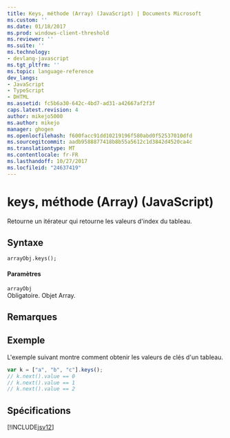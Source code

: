 ```yaml
---
title: Keys, méthode (Array) (JavaScript) | Documents Microsoft
ms.custom: ''
ms.date: 01/18/2017
ms.prod: windows-client-threshold
ms.reviewer: ''
ms.suite: ''
ms.technology:
- devlang-javascript
ms.tgt_pltfrm: ''
ms.topic: language-reference
dev_langs:
- JavaScript
- TypeScript
- DHTML
ms.assetid: fc5b6a30-642c-4bd7-ad31-a42667af2f3f
caps.latest.revision: 4
author: mikejo5000
ms.author: mikejo
manager: ghogen
ms.openlocfilehash: f600facc91dd10219196f580abd0f52537010dfd
ms.sourcegitcommit: aadb9588877418b8b55a5612c1d3842d4520ca4c
ms.translationtype: MT
ms.contentlocale: fr-FR
ms.lasthandoff: 10/27/2017
ms.locfileid: "24637419"
---
```

# <a name="keys-method-array-javascript"></a>keys, méthode (Array) (JavaScript)
Retourne un itérateur qui retourne les valeurs d'index du tableau.  
  
## <a name="syntax"></a>Syntaxe  
  
```  
arrayObj.keys();  
```  
  
#### <a name="parameters"></a>Paramètres  
 `arrayObj`  
 Obligatoire. Objet Array.  
  
## <a name="remarks"></a>Remarques  
  
## <a name="example"></a>Exemple  
 L'exemple suivant montre comment obtenir les valeurs de clés d'un tableau.  
  
```JavaScript  
var k = ["a", "b", "c"].keys();  
// k.next().value == 0  
// k.next().value == 1  
// k.next().value == 2   
```  
  
## <a name="requirements"></a>Spécifications  
 [!INCLUDE[jsv12](../../javascript/reference/includes/jsv12-md.md)]